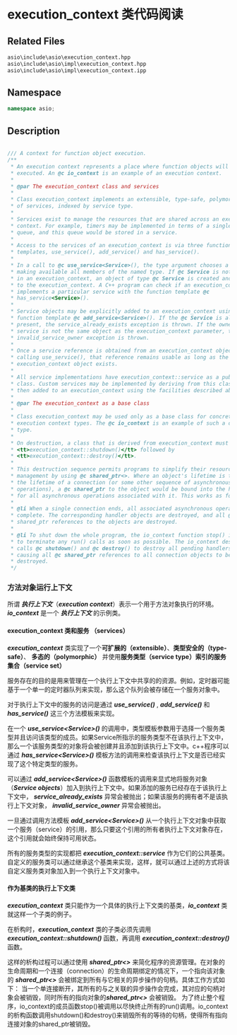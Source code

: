 # execution_context 类代码阅读

## Related Files

```bash
asio\include\asio\execution_context.hpp
asio\include\asio\impl\execution_context.hpp
asio\include\asio\impl\execution_context.ipp
```
## Namespace

```c++
namespace asio;
```
## Description

```c++

/// A context for function object execution.
/**
 * An execution context represents a place where function objects will be
 * executed. An @c io_context is an example of an execution context.
 *
 * @par The execution_context class and services
 *
 * Class execution_context implements an extensible, type-safe, polymorphic set
 * of services, indexed by service type.
 *
 * Services exist to manage the resources that are shared across an execution
 * context. For example, timers may be implemented in terms of a single timer
 * queue, and this queue would be stored in a service.
 *
 * Access to the services of an execution_context is via three function
 * templates, use_service(), add_service() and has_service().
 *
 * In a call to @c use_service<Service>(), the type argument chooses a service,
 * making available all members of the named type. If @c Service is not present
 * in an execution_context, an object of type @c Service is created and added
 * to the execution_context. A C++ program can check if an execution_context
 * implements a particular service with the function template @c
 * has_service<Service>().
 *
 * Service objects may be explicitly added to an execution_context using the
 * function template @c add_service<Service>(). If the @c Service is already
 * present, the service_already_exists exception is thrown. If the owner of the
 * service is not the same object as the execution_context parameter, the
 * invalid_service_owner exception is thrown.
 *
 * Once a service reference is obtained from an execution_context object by
 * calling use_service(), that reference remains usable as long as the owning
 * execution_context object exists.
 *
 * All service implementations have execution_context::service as a public base
 * class. Custom services may be implemented by deriving from this class and
 * then added to an execution_context using the facilities described above.
 *
 * @par The execution_context as a base class
 *
 * Class execution_context may be used only as a base class for concrete
 * execution context types. The @c io_context is an example of such a derived
 * type.
 *
 * On destruction, a class that is derived from execution_context must perform
 * <tt>execution_context::shutdown()</tt> followed by
 * <tt>execution_context::destroy()</tt>.
 *
 * This destruction sequence permits programs to simplify their resource
 * management by using @c shared_ptr<>. Where an object's lifetime is tied to
 * the lifetime of a connection (or some other sequence of asynchronous
 * operations), a @c shared_ptr to the object would be bound into the handlers
 * for all asynchronous operations associated with it. This works as follows:
 *
 * @li When a single connection ends, all associated asynchronous operations
 * complete. The corresponding handler objects are destroyed, and all @c
 * shared_ptr references to the objects are destroyed.
 *
 * @li To shut down the whole program, the io_context function stop() is called
 * to terminate any run() calls as soon as possible. The io_context destructor
 * calls @c shutdown() and @c destroy() to destroy all pending handlers,
 * causing all @c shared_ptr references to all connection objects to be
 * destroyed.
 */
```

### 方法对象运行上下文
所谓 ***执行上下文***（***execution context***）表示一个用于方法对象执行的环境。 ***io_context*** 是一个 ***执行上下文*** 的示例类。
#### **execution_context** 类和**服务** （**services**）

***execution_context*** 类实现了一个**可扩展的（extensible）**、**类型安全的（type-safe）**、
**多态的（polymorphic）** 并使用**服务类型（service type）**索引的**服务集合（service set）**

服务存在的目的是用来管理在一个执行上下文中共享的的资源。例如，定时器可能基于一个单一的定时器队列来实现，那么这个队列会被存储在一个服务对象中。

对于执行上下文中的服务的访问是通过 ***use_service()*** ,  ***add_service()*** 和 ***has_service()*** 这三个方法模板来实现。

在一个 ***use_service\<Service\>()*** 的调用中，类型模板参数用于选择一个服务类型并且访问该类型的成员。如果Service所指示的服务类型不在该执行上下文中，那么一个该服务类型的对象将会被创建并且添加到该执行上下文中。c++程序可以通过 ***has_service\<Service\>()*** 模板方法的调用来检查该执行上下文是否已经实现了这个特定类型的服务。

可以通过 ***add_service\<Service\>()*** 函数模板的调用来显式地将服务对象（***Service objects***）加入到执行上下文中。如果添加的服务已经存在于该执行上下文中， ***service_already_exists*** 异常会被抛出；如果该服务的拥有者不是该执行上下文对象， ***invalid_service_owner*** 异常会被抛出。

一旦通过调用方法模板 ***add_service\<Service\>()*** 从一个执行上下文对象中获取一个服务（service）的引用，那么只要这个引用的所有者执行上下文对象存在，这个引用就会始终保持可用状态。

所有的服务类型的实现都把 ***execution_context::service*** 作为它们的公共基类。自定义的服务类可以通过继承这个基类来实现，这样，就可以通过上述的方式将该自定义服务类对象加入到一个执行上下文对象中。

#### 作为基类的执行上下文类

***execution_context*** 类只能作为一个具体的执行上下文类的基类，***io_context*** 类就这样一个子类的例子。

在析构时，***execution_context*** 类的子类必须先调用 ***execution_context::shutdown()*** 函数，再调用 ***execution_context::destroy()*** 函数。

这样的析构过程可以通过使用 ***shared_ptr<>*** 来简化程序的资源管理。在对象的生命周期和一个连接（connection）的生命周期绑定的情况下，一个指向该对象的 ***shared_ptr<>*** 会被绑定到所有与它相关的异步操作的句柄。具体工作方式如下：
当一个单连接断开，其所有的与之关联的异步操作会完成，其对应的句柄对象会被销毁，同时所有的指向对象的***shared_ptr<>*** 会被销毁。
为了终止整个程序，io_context的成员函数stop()被调用以尽快终止所有的run()调用。io_context的析构函数调用shutdown()和destroy()来销毁所有的等待的句柄，使得所有指向连接对象的shared_ptr被销毁。

